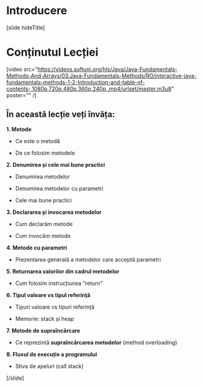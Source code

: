 # Introducere
[slide hideTitle]
# Conținutul Lecției

[video src="https://videos.softuni.org/hls/Java/Java-Fundamentals-Methods-And-Arrays/03.Java-Fundamentals-Methods/RO/interactive-java-fundamentals-methods-1-2-Introduction-and-table-of-contents-,1080p,720p,480p,360p,240p,.mp4/urlset/master.m3u8" poster="" /]

## În această lecție veți învăța:

**1. Metode**

- Ce este o metodă

- De ce folosim metodele

**2. Denumirea și cele mai bune practici** 

- Denumirea metodelor

- Denumirea metodelor cu parametri

- Cele mai bune practici

**3. Declararea și invocarea metodelor**

- Cum declarăm metode

- Cum invocăm metode

**4. Metode cu parametri**

- Prezentarea generală a metodelor care acceptă parametri

**5. Returnarea valorilor din cadrul metodelor**

- Cum folosim instrucțiunea "return"

**6. Tipul valoare vs tipul referință**

- Tipuri valoare vs tipuri referință

- Memorie: stack și heap

**7. Metode de supraîncărcare**

- Ce reprezintă **supraîncărcarea metodelor** (method overloading)

**8. Fluxul de execuție a programului**

- Stiva de apeluri (call stack)

[/slide]
